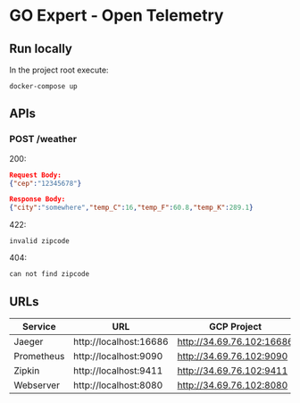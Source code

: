 # GO Expert - Open Telemetry

## Run locally

In the project root execute:
```shell
docker-compose up
```

## APIs

### POST /weather

200:
```json
Request Body:
{"cep":"12345678"}

Response Body:
{"city":"somewhere","temp_C":16,"temp_F":60.8,"temp_K":289.1}
```

422:
```
invalid zipcode
```

404:
```
can not find zipcode
```

## URLs

| Service    | URL                    | GCP Project               |
| ---------- | ---------------------- | ------------------------- |
| Jaeger     | http://localhost:16686 | http://34.69.76.102:16686 |
| Prometheus | http://localhost:9090  | http://34.69.76.102:9090  |
| Zipkin     | http://localhost:9411  | http://34.69.76.102:9411  |
| Webserver  | http://localhost:8080  | http://34.69.76.102:8080  |

 